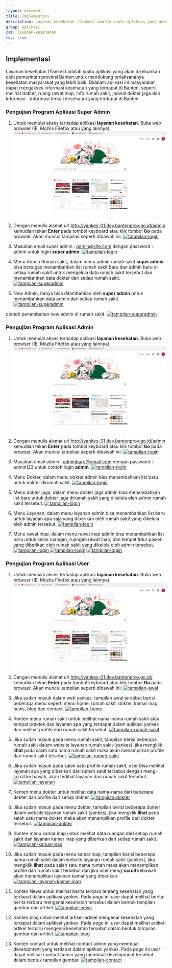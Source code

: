 ```yaml
---
layout: document
title: Implementasi
description: Layanan kesehatan (Yankes) adalah suatu aplikasi yang akan dikeluarkan oleh pemerintah provinsi Banten untuk mendukung terlaksananya kesehatan masyarakat yang lebih baik. Didalam aplikasi ini masyarakat dapat mengakses informasi kesehatan yang terdapat di Banten, seperti melihat dokter, ruang rawat inap, info rumah sakit, jadwal dokter jaga dan informasi - informasi terkait kesehatan yang terdapat di Banten.
group: aplikasi
cat: layanan-kesehatan
toc: true
---
```


## Implementasi 
Layanan kesehatan (Yankes) adalah suatu aplikasi yang akan dikeluarkan oleh pemerintah provinsi Banten untuk mendukung terlaksananya kesehatan masyarakat yang lebih baik. Didalam aplikasi ini masyarakat dapat mengakses informasi kesehatan yang terdapat di Banten, seperti melihat dokter, ruang rawat inap, info rumah sakit, jadwal dokter jaga dan informasi - informasi terkait kesehatan yang terdapat di Banten.

### Pengujian Program Aplikasi Super Admin
1. Untuk memulai akses terhadap aplikasi **layanan kesehatan**. Buka web browser (IE, Mozila Firefox atau yang lainnya).
  [![tampilan-browser](/document/aplikasi/layanan-kesehatan/images/implementasi/01.tampilan-browser.png)](/document/aplikasi/layanan-kesehatan/images/implementasi/01.tampilan-browser.png)

2. Dengan menulis alamat url http://yankes-01.dev.bantenprov.go.id/admin kemudian tekan **Enter** pada tombol keyboard atau klik tombol **Go** pada browser. Akan muncul tampilan seperti dibawah ini:
  [![tampilan-login](/document/aplikasi/layanan-kesehatan/images/implementasi/14-tampilan-login-admin)](/document/aplikasi/layanan-kesehatan/images/implementasi/14-tampilan-login-admin)

3. Masukan email super admin : admin@site.com dengan password : admin untuk login **super admin**.
  [![tampilan-login](/document/aplikasi/layanan-kesehatan/images/implementasi/15-login-admin)](/document/aplikasi/layanan-kesehatan/images/implementasi/15-login-admin)

4. Menu Admin Rumah sakit, dalam menu admin rumah sakit **super admin** bisa bertugas menambahkan list rumah sakit baru dan admin baru di setiap rumah sakit untuk mengelola data rumah sakit tersebut dan menambahkan data dokter dari setiap rumah sakit.
  [![tampilan-superadmin](/document/aplikasi/layanan-kesehatan/images/implementasi/16-admin-rumah-sakit)](/document/aplikasi/layanan-kesehatan/images/implementasi/16-admin-rumah-sakit)

5. New Admin, hanya bisa ditambahkan oleh **super admin** untuk menambahkan data admin dari setiap rumah sakit.
  [![tampilan-superadmin](/document/aplikasi/layanan-kesehatan/images/implementasi/17-penambahan-admin)](/document/aplikasi/layanan-kesehatan/images/implementasi/17-penambahan-admin)

contoh penambahan new admin di rumah sakit.
[![tampilan-superadmin](/document/aplikasi/layanan-kesehatan/images/implementasi/18-admin-baru)](/document/aplikasi/layanan-kesehatan/images/implementasi/18-admin-baru)

### Pengujian Program Aplikasi Admin
1. Untuk memulai akses terhadap aplikasi **layanan kesehatan**. Buka web browser (IE, Mozila Firefox atau yang lainnya).
  [![tampilan-browser](/document/aplikasi/layanan-kesehatan/images/implementasi/01.tampilan-browser.png)](/document/aplikasi/layanan-kesehatan/images/implementasi/01.tampilan-browser.png)

2. Dengan menulis alamat url http://yankes-01.dev.bantenprov.go.id/admin kemudian tekan **Enter** pada tombol keyboard atau klik tombol **Go** pada browser. Akan muncul tampilan seperti dibawah ini:
  [![tampilan-login](/document/aplikasi/layanan-kesehatan/images/implementasi/14-tampilan-login-admin)](/document/aplikasi/layanan-kesehatan/images/implementasi/14-tampilan-login-admin)

3. Masukan email admin : adminbaru@gmail.com dengan password : admin123 untuk contoh login **admin**.
  [![tampilan-login](/document/aplikasi/layanan-kesehatan/images/implementasi/19-login-admin)](/document/aplikasi/layanan-kesehatan/images/implementasi/19-login-admin)

4. Menu Dokter, dalam menu dokter admin bisa menambahkan list baru untuk dokter dirumah sakit.
  [![tampilan-login](/document/aplikasi/layanan-kesehatan/images/implementasi/20-new-dokter)](/document/aplikasi/layanan-kesehatan/images/implementasi/20-new-dokter)

5. Menu dokter jaga, dalam menu dokter jaga admin bisa menambahkan list baru untuk dokter jaga dirumah sakit yang dikelola oleh admin rumah sakit tersebut.
  [![tampilan-login](/document/aplikasi/layanan-kesehatan/images/implementasi/21-new-dokter-jaga)](/document/aplikasi/layanan-kesehatan/images/implementasi/21-new-dokter-jaga)

6. Menu Layanan, dalam menu layanan admin bisa menambahkan list baru untuk layanan apa saja yang diberikan oleh rumah sakit yang dikelola oleh admin tersebut.
  [![tampilan-login](/document/aplikasi/layanan-kesehatan/images/implementasi/22-new-layanan)](/document/aplikasi/layanan-kesehatan/images/implementasi/22-new-layanan)

7. Menu rawat inap, dalam menu rawat inap admin bisa menambahkan list baru untuk kelas ruangan, ruangan rawat inap, dan tempat tidur pasien yang diberikan oleh rumah sakit yang dikelola oleh admin tersebut.
  [![tampilan-login](/document/aplikasi/layanan-kesehatan/images/implementasi/23-kelas-ruangan)](/document/aplikasi/layanan-kesehatan/images/implementasi/23-kelas-ruangan)
  [![tampilan-login](/document/aplikasi/layanan-kesehatan/images/implementasi/24-ruangan-rawat-inap)](/document/aplikasi/layanan-kesehatan/images/implementasi/24-ruangan-rawat-inap)
  [![tampilan-login](/document/aplikasi/layanan-kesehatan/images/implementasi/25-tempat-tidur-pasien)](/document/aplikasi/layanan-kesehatan/images/implementasi/25-tempat-tidur-pasien)

### Pengujian Program Aplikasi User
1. Untuk memulai akses terhadap aplikasi **layanan kesehatan**. Buka web browser (IE, Mozila Firefox atau yang lainnya).
  [![tampilan-browser](/document/aplikasi/layanan-kesehatan/images/implementasi/01.tampilan-browser.png)](/document/aplikasi/layanan-kesehatan/images/implementasi/01.tampilan-browser.png)

2. Dengan menulis alamat url http://yankes-01.dev.bantenprov.go.id/ kemudian tekan **Enter** pada tombol keyboard atau klik tombol **Go** pada browser. Akan muncul tampilan seperti dibawah ini:
  [![tampilan-awal](/document/aplikasi/layanan-kesehatan/images/implementasi/02-tampilan-awal)](/document/aplikasi/layanan-kesehatan/images/implementasi/02-tampilan-awal)

3. Jika sudah masuk dalam web yankes, tampilan awal tersebut berisi beberapa menu seperti menu home, rumah sakit, dokter, kamar inap, news, blog dan contact. 
  [![tampilan-home](/document/aplikasi/layanan-kesehatan/images/implementasi/03-tampilan-home)](/document/aplikasi/layanan-kesehatan/images/implementasi/03-tampilan-home)

4. Konten menu rumah sakit untuk melihat nama-nama rumah sakit atau tempat praktek dan layanan apa yang terdapat dalam aplikasi yankes dan melihat profile dari rumah sakit tersebut.
  [![tampilan-rumah-sakit](/document/aplikasi/layanan-kesehatan/images/implementasi/04-tampilan-rumah-sakit)](/document/aplikasi/layanan-kesehatan/images/implementasi/04-tampilan-rumah-sakit)

5. Jika sudah masuk pada menu rumah sakit, tampilan berisi beberapa rumah sakit dalam website layanan rumah sakit (yankes), jika mengklik **lihat** pada salah satu nama rumah sakit maka akan menampilkan profile dari rumah sakit tersebut.
  [![tampilan-rumah-sakit](/document/aplikasi/layanan-kesehatan/images/implementasi/05-tampilan-profile-rumah-sakit)](/document/aplikasi/layanan-kesehatan/images/implementasi/05-tampilan-profile-rumah-sakit)

6. Jika sudah masuk pada salah satu profile rumah sakit, user bisa melihat layanan apa yang diberikan dari rumah sakit tersebut dengan meng-scroll ke bawah, akan terlihat layanan dari rumah sakit tersebut.
  [![tampilan-layanan](/document/aplikasi/layanan-kesehatan/images/implementasi/06-layanan-rumah-sakit)](/document/aplikasi/layanan-kesehatan/images/implementasi/06-layanan-rumah-sakit)

7. Konten menu dokter untuk melihat data nama-nama dari beberapa dokter dan profile dari setiap dokter.
  [![tampilan-dokter](/document/aplikasi/layanan-kesehatan/images/implementasi/07-tampilan-data-dokter)](/document/aplikasi/layanan-kesehatan/images/implementasi/07-tampilan-data-dokter)

8. Jika sudah masuk pada menu dokter, tampilan berisi beberapa dokter dalam website layanan rumah sakit (yankes), jika mengklik **lihat** pada salah satu nama dokter maka akan menampilkan profile dari dokter tersebut.
  [![tampilan-dokter](/document/aplikasi/layanan-kesehatan/images/implementasi/08-tampilan-profile-dokter)](/document/aplikasi/layanan-kesehatan/images/implementasi/08-tampilan-profile-dokter)

9. Konten menu kamar inap untuk melihat data ruangan dari setiap rumah sakit dan layanan kamar inap yang diberikan dari setiap rumah sakit.
  [![tampilan-kamar-inap](/document/aplikasi/layanan-kesehatan/images/implementasi/09-tampilan-kamar-inap)](/document/aplikasi/layanan-kesehatan/images/implementasi/09-tampilan-kamar-inap)

10. Jika sudah masuk pada menu kamar inap, tampilan berisi beberapa nama rumah sakit dalam website layanan rumah sakit (yankes), jika mengklik **lihat** pada salah satu nama rumah maka akan menampilkan profile dari rumah sakit tersebut dan jika user meng-**scroll** kebawah akan menampilkan layanan kamar yang diberikan.
  [![tampilan-layanan-kamar-inap](/document/aplikasi/layanan-kesehatan/images/implementasi/10-tampilan-layanan-kamar-inap)](/document/aplikasi/layanan-kesehatan/images/implementasi/10-tampilan-layanan-kamar-inap)

11. Konten News untuk melihat berita terbaru tentang kesehatan yang terdapat dalam aplikasi yankes. Pada *page* ini *user* dapat melihat berita-berita terbaru mengenai kesehatan tersebut dalam bentuk tampilan gambar dan artikel.
   [![tampilan-news](/document/aplikasi/layanan-kesehatan/images/implementasi/11-tampilan-news)](/document/aplikasi/layanan-kesehatan/images/implementasi/11-tampilan-news)

12. Konten blog untuk melihat artikel-artikel mengenai kesehatan yang terdapat dalam aplikasi yankes. Pada *page* ini *user* dapat melihat artikel-artikel terbaru mengenai kesehatan tersebut dalam bentuk tampilan gambar dan artikel.
   [![tampilan-blog](/document/aplikasi/layanan-kesehatan/images/implementasi/12-tampilan-blog)](/document/aplikasi/layanan-kesehatan/images/implementasi/12-tampilan-blog)

13. Konten contact untuk melihat contact admin yang membuat development yang terdapat dalam aplikasi yankes. Pada *page* ini *user* dapat melihat contact admin yang membuat development tersebut dalam bentuk tampilan gambar.
   [![tampilan-contact](/document/aplikasi/layanan-kesehatan/images/implementasi/13-tampilan-contact)](/document/aplikasi/layanan-kesehatan/images/implementasi/13-tampilan-contact)

